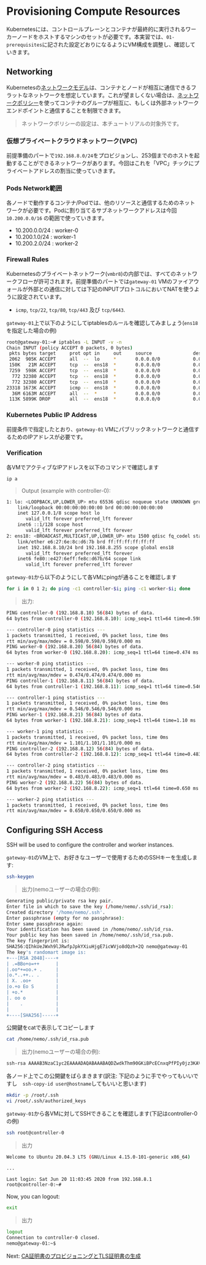 # Provisioning Compute Resources

Kubernetesには、コントロールプレーンとコンテナが最終的に実行されるワーカーノードをホストするマシンのセットが必要です。本実習では、`01-prerequisites`に記された設定どおりになるようにVM構成を調整し、確認していきます。

## Networking

Kubernetesの[ネットワークモデル](https://kubernetes.io/docs/concepts/cluster-administration/networking/#kubernetes-model)は、コンテナとノードが相互に通信できるフラットなネットワークを想定しています。これが望ましくない場合は、[ネットワークポリシー](https://kubernetes.io/docs/concepts/services-networking/network-policies/)を使ってコンテナのグループが相互に、もしくは外部ネットワークエンドポイントと通信することを制限できます。

> ネットワークポリシーの設定は、本チュートリアルの対象外です。

### 仮想プライベートクラウドネットワーク(VPC)

前提準備のパートで`192.168.8.0/24`をプロビジョンし、253個までのホストを起動することができるネットワークがあります。今回はこれを「VPC」チックにプライベートアドレスの割当に使っていきます。

### Pods Network範囲

各ノードで動作するコンテナ/Podでは、他のリソースと通信するためのネットワークが必要です。Podに割り当てるサブネットワークアドレスは今回`10.200.0.0/16` の範囲で使っていきます。

* 10.200.0.0/24 : worker-0
* 10.200.1.0/24 : worker-1
* 10.200.2.0/24 : worker-2

### Firewall Rules

Kubernetesのプライベートネットワーク(`vmbr8`)の内部では、すべてのネットワークフローが許可されます。前提準備のパートでは`gateway-01` VMのファイアウォールが外部との通信に対しては下記のINPUTプロトコルにおいてNATを使うように設定されています。

- `icmp`, `tcp/22`, `tcp/80`, `tcp/443` 及び `tcp/6443`.

`gateway-01`上で以下のようにしてiptablesのルールを確認してみましょう(`ens18`を指定した場合の例)

```bash
root@gateway-01:~# iptables -L INPUT -v -n
Chain INPUT (policy ACCEPT 0 packets, 0 bytes)
 pkts bytes target     prot opt in     out     source               destination
 2062  905K ACCEPT     all  --  lo     *       0.0.0.0/0            0.0.0.0/0
 150K   21M ACCEPT     tcp  --  ens18  *       0.0.0.0/0            0.0.0.0/0            tcp dpt:22
 7259  598K ACCEPT     tcp  --  ens18  *       0.0.0.0/0            0.0.0.0/0            tcp dpt:80
  772 32380 ACCEPT     tcp  --  ens18  *       0.0.0.0/0            0.0.0.0/0            tcp dpt:443
  772 32380 ACCEPT     tcp  --  ens18  *       0.0.0.0/0            0.0.0.0/0            tcp dpt:6443
23318 1673K ACCEPT     icmp --  ens18  *       0.0.0.0/0            0.0.0.0/0
  36M 6163M ACCEPT     all  --  *      *       0.0.0.0/0            0.0.0.0/0            state RELATED,ESTABLISHED
 113K 5899K DROP       all  --  ens18  *       0.0.0.0/0            0.0.0.0/0
```

### Kubernetes Public IP Address

前提条件で指定したとおり、`gateway-01` VMにパブリックネットワークと通信するためのIPアドレスが必要です。

### Verification

各VMでアクティブなIPアドレスを以下のコマンドで確認します

```bash
ip a
```

> Output (example with controller-0):

```bash
1: lo: <LOOPBACK,UP,LOWER_UP> mtu 65536 qdisc noqueue state UNKNOWN group default qlen 1000
    link/loopback 00:00:00:00:00:00 brd 00:00:00:00:00:00
    inet 127.0.0.1/8 scope host lo
       valid_lft forever preferred_lft forever
    inet6 ::1/128 scope host
       valid_lft forever preferred_lft forever
2: ens18: <BROADCAST,MULTICAST,UP,LOWER_UP> mtu 1500 qdisc fq_codel state UP group default qlen 1000
    link/ether e6:27:6e:8c:d6:7b brd ff:ff:ff:ff:ff:ff
    inet 192.168.8.10/24 brd 192.168.8.255 scope global ens18
       valid_lft forever preferred_lft forever
    inet6 fe80::e427:6eff:fe8c:d67b/64 scope link
       valid_lft forever preferred_lft forever
```

`gateway-01`から以下のようにして各VMにpingが通ることを確認します

```bash
for i in 0 1 2; do ping -c1 controller-$i; ping -c1 worker-$i; done
```

> 出力:

```bash
PING controller-0 (192.168.8.10) 56(84) bytes of data.
64 bytes from controller-0 (192.168.8.10): icmp_seq=1 ttl=64 time=0.598 ms

--- controller-0 ping statistics ---
1 packets transmitted, 1 received, 0% packet loss, time 0ms
rtt min/avg/max/mdev = 0.598/0.598/0.598/0.000 ms
PING worker-0 (192.168.8.20) 56(84) bytes of data.
64 bytes from worker-0 (192.168.8.20): icmp_seq=1 ttl=64 time=0.474 ms

--- worker-0 ping statistics ---
1 packets transmitted, 1 received, 0% packet loss, time 0ms
rtt min/avg/max/mdev = 0.474/0.474/0.474/0.000 ms
PING controller-1 (192.168.8.11) 56(84) bytes of data.
64 bytes from controller-1 (192.168.8.11): icmp_seq=1 ttl=64 time=0.546 ms

--- controller-1 ping statistics ---
1 packets transmitted, 1 received, 0% packet loss, time 0ms
rtt min/avg/max/mdev = 0.546/0.546/0.546/0.000 ms
PING worker-1 (192.168.8.21) 56(84) bytes of data.
64 bytes from worker-1 (192.168.8.21): icmp_seq=1 ttl=64 time=1.10 ms

--- worker-1 ping statistics ---
1 packets transmitted, 1 received, 0% packet loss, time 0ms
rtt min/avg/max/mdev = 1.101/1.101/1.101/0.000 ms
PING controller-2 (192.168.8.12) 56(84) bytes of data.
64 bytes from controller-2 (192.168.8.12): icmp_seq=1 ttl=64 time=0.483 ms

--- controller-2 ping statistics ---
1 packets transmitted, 1 received, 0% packet loss, time 0ms
rtt min/avg/max/mdev = 0.483/0.483/0.483/0.000 ms
PING worker-2 (192.168.8.22) 56(84) bytes of data.
64 bytes from worker-2 (192.168.8.22): icmp_seq=1 ttl=64 time=0.650 ms

--- worker-2 ping statistics ---
1 packets transmitted, 1 received, 0% packet loss, time 0ms
rtt min/avg/max/mdev = 0.650/0.650/0.650/0.000 ms
```

## Configuring SSH Access

SSH will be used to configure the controller and worker instances.

`gateway-01`のVM上で、お好きなユーザーで使用するためのSSHキーを生成します:

```bash
ssh-keygen
```

> 出力(nemoユーザーの場合の例):

```bash
Generating public/private rsa key pair.
Enter file in which to save the key (/home/nemo/.ssh/id_rsa):
Created directory '/home/nemo/.ssh'.
Enter passphrase (empty for no passphrase):
Enter same passphrase again:
Your identification has been saved in /home/nemo/.ssh/id_rsa.
Your public key has been saved in /home/nemo/.ssh/id_rsa.pub.
The key fingerprint is:
SHA256:QIhkUeJWxh9lJRwfpJpkYXiuHjgE7icWVjo8dQzh+2Q nemo@gateway-01
The key's randomart image is:
+---[RSA 2048]----+
| .=BBo+o=++      |
|.oo*+=oo.+ .     |
|o.*..++.. .      |
| X. .oo+         |
|o.+o Eo S        |
| +o.*            |
|. oo o           |
|    .            |
|                 |
+----[SHA256]-----+
```

公開鍵をcatで表示してコピーします

```bash
cat /home/nemo/.ssh/id_rsa.pub
```

> 出力(nemoユーザーの場合の例):

```bash
ssh-rsa AAAAB3NzaC1yc2EAAAADAQABAAABAQDZwdkThm90GKiBPcECnxqPfPIy0jz3KAVxS5i1GcfdOMmj947/iYlKrYVqXmPqHOy1vDRJQHD1KpkADSnXREoUJp6RpugR+qei962udVY+Y/eNV2JZRt/dcTlGwqSwKjjE8a5n84fu4zgJcvIIZYG/vJpN3ock189IuSjSeLSBAPU/UQzTDAcNnHEeHDv7Yo2wxGoDziM7sRGQyFLVHKJKtA28+OZT8DKaE4XY78ovmsMJuMDMF+YLKm12/f79xS0AYw0KXb97TAb9PhFMqqOKknN+mvzbccAih6gJEwB646Ju6VlBRBky7c6ZMsDR9l99uQtlXcv8lwiheYE4nJmF nemo@gateway-01
```

各ノード上でこの公開鍵をばらまきます(訳注: 下記のように手でやってもいいですし`  ssh-copy-id user@hostname`してもいいと思います)

```bash
mkdir -p /root/.ssh
vi /root/.ssh/authorized_keys
```

`gateway-01`から各VMに対してSSHできることを確認します(下記はcontroller-0の例)

```bash
ssh root@controller-0
```

> 出力

```bash
Welcome to Ubuntu 20.04.3 LTS (GNU/Linux 4.15.0-101-generic x86_64)

...

Last login: Sat Jun 20 11:03:45 2020 from 192.168.8.1
root@controller-0:~#
```

Now, you can logout:

```bash
exit
```

> 出力

```bash
logout
Connection to controller-0 closed.
nemo@gateway-01:~$
```

Next: [CA証明書のプロビジョニングとTLS証明書の生成](04-certificate-authority.md)
